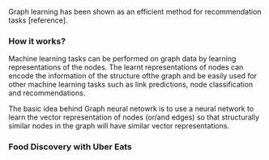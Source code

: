 
Graph learning has been shown as an efficient method for recommendation tasks [reference].

### How it works?
Machine learning tasks can be performed on graph data by learning representations of the nodes. The learnt representations of nodes can encode the information of the structure ofthe graph and be easily used for other machine learning tasks such as link predictions, node classification and recommendations.

The basic idea behind Graph neural netowrk is to use a neural network to learn the vector representation of nodes (or/and edges) so that structurally similar nodes in the graph will have similar vector representations. 


### Food Discovery with Uber Eats


